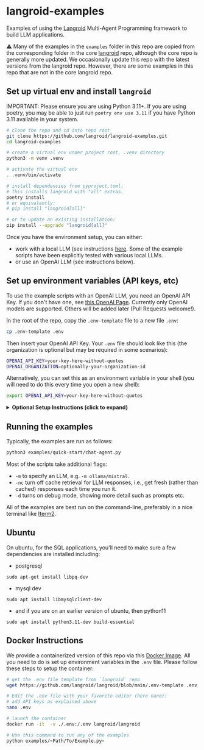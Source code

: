 # langroid-examples


Examples of using the [Langroid](https://github.com/langroid/langroid) Multi-Agent 
Programming framework to build LLM applications.

:warning: Many of the examples in the `examples` folder in this repo are copied
from the corresponding folder in the core [langroid](https://github.com/langroid/langroid) repo, although the core repo is  generally more updated.
We occasionally update this repo with the latest versions from the langroid repo.
However, there are some examples in this repo that are not in the core langroid repo.

## Set up virtual env and install `langroid`

IMPORTANT: Please ensure you are using Python 3.11+. If you are using poetry,
you may be able to just run `poetry env use 3.11` if you have Python 3.11 available in your system.


```bash
# clone the repo and cd into repo root
git clone https://github.com/langroid/langroid-examples.git
cd langroid-examples

# create a virtual env under project root, .venv directory
python3 -m venv .venv

# activate the virtual env
. .venv/bin/activate

# install dependencies from pyproject.toml:
# This installs langroid with "all" extras.
poetry install 
# or equivalently:
# pip install "langroid[all]"

# or to update an existing installation:
pip install --upgrade "langroid[all]"
```

Once you have the environment setup, you can either:
- work with a local LLM (see instructions [here](https://langroid.github.io/langroid/tutorials/local-llm-setup/).
  Some of the example scripts have been explicitly tested with various local LLMs.
- or use an OpenAI LLM (see instructions below).


## Set up environment variables (API keys, etc)

To use the example scripts with an OpenAI LLM, you need an OpenAI API Key.
If you don't have one, see [this OpenAI Page](https://help.openai.com/en/collections/3675940-getting-started-with-openai-api).
Currently only OpenAI models are supported. Others will be added later
(Pull Requests welcome!).

In the root of the repo, copy the `.env-template` file to a new file `.env`:
```bash
cp .env-template .env
```
Then insert your OpenAI API Key.
Your `.env` file should look like this (the organization is optional but may be
required in some scenarios):
```bash
OPENAI_API_KEY=your-key-here-without-quotes
OPENAI_ORGANIZATION=optionally-your-organization-id
````

Alternatively, you can set this as an environment variable in your shell
(you will need to do this every time you open a new shell):
```bash
export OPENAI_API_KEY=your-key-here-without-quotes
```

<details>
<summary><b>Optional Setup Instructions (click to expand) </b></summary>

- **Qdrant** Vector Store API Key, URL. This is only required if you want to use Qdrant cloud.
  You can sign up for a free 1GB account at [Qdrant cloud](https://cloud.qdrant.io).
  If you skip setting up these, Langroid will use Qdrant in local-storage mode.
  Alternatively [Chroma](https://docs.trychroma.com/) is also currently supported.
  We use the local-storage version of Chroma, so there is no need for an API key.
  Langroid uses Qdrant by default.
- **Redis** Password, host, port: This is optional, and only needed to cache LLM API responses
  using Redis Cloud. Redis [offers](https://redis.com/try-free/) a free 30MB Redis account
  which is more than sufficient to try out Langroid and even beyond.
  If you don't set up these, Langroid will use a pure-python
  Redis in-memory cache via the [Fakeredis](https://fakeredis.readthedocs.io/en/latest/) library.
- **Momento** Serverless Caching of LLM API responses (as an alternative to Redis).
  To use Momento instead of Redis:
  - enter your Momento Token in the `.env` file, as the value of `MOMENTO_AUTH_TOKEN` (see example file below),
  - in the `.env` file set `CACHE_TYPE=momento` (instead of `CACHE_TYPE=redis` which is the default).
- **GitHub** Personal Access Token (required for apps that need to analyze git
  repos; token-based API calls are less rate-limited). See this
  [GitHub page](https://docs.github.com/en/authentication/keeping-your-account-and-data-secure/managing-your-personal-access-tokens).
- **Google Custom Search API Credentials:** Only needed to enable an Agent to use the `GoogleSearchTool`.
  To use Google Search as an LLM Tool/Plugin/function-call,
  you'll need to set up
  [a Google API key](https://developers.google.com/custom-search/v1/introduction#identify_your_application_to_google_with_api_key),
  then [setup a Google Custom Search Engine (CSE) and get the CSE ID](https://developers.google.com/custom-search/docs/tutorial/creatingcse).
  (Documentation for these can be challenging, we suggest asking GPT4 for a step-by-step guide.)
  After obtaining these credentials, store them as values of
  `GOOGLE_API_KEY` and `GOOGLE_CSE_ID` in your `.env` file.
  Full documentation on using this (and other such "stateless" tools) is coming soon, but
  in the meantime take a peek at the test
  [`tests/main/test_google_search_tool.py`](tests/main/test_google_search_tool.py) to see how to use it.


If you add all of these optional variables, your `.env` file should look like this:
```bash
OPENAI_API_KEY=your-key-here-without-quotes
GITHUB_ACCESS_TOKEN=your-personal-access-token-no-quotes
CACHE_TYPE=redis # or momento
REDIS_PASSWORD=your-redis-password-no-quotes
REDIS_HOST=your-redis-hostname-no-quotes
REDIS_PORT=your-redis-port-no-quotes
MOMENTO_AUTH_TOKEN=your-momento-token-no-quotes # instead of REDIS* variables
QDRANT_API_KEY=your-key
QDRANT_API_URL=https://your.url.here:6333 # note port number must be included
GOOGLE_API_KEY=your-key
GOOGLE_CSE_ID=your-cse-id
```
</details>

## Running the examples

Typically, the examples are run as follows:

```bash
python3 examples/quick-start/chat-agent.py
```
Most of the scripts take additional flags:

- `-m` to specify an LLM, e.g. `-m ollama/mistral`.
- `-nc` turn off cache retrieval for LLM responses, 
    i.e., get fresh (rather than cached) responses each time you run it.
- `-d` turns on debug mode, showing more detail such as prompts etc.

All of the examples are best run on the command-line, preferably in a nice
terminal like [Iterm2](https://iterm2.com/).


## Ubuntu
On ubuntu, for the SQL applications, you'll need to make sure a few dependencies are installed including:

- postgresql
```
sudo apt-get install libpq-dev
```
- mysql dev
```
sudo apt install libmysqlclient-dev
```
- and if you are on an earlier version of ubuntu, then python11
```
sudo apt install python3.11-dev build-essential
```

## Docker Instructions

We provide a containerized version of this repo via this [Docker Image](https://hub.docker.com/r/langroid/langroid).
All you need to do is set up environment variables in the `.env` file.
Please follow these steps to setup the container:

```bash
# get the .env file template from `langroid` repo
wget https://github.com/langroid/langroid/blob/main/.env-template .env

# Edit the .env file with your favorite editor (here nano):
# add API keys as explained above
nano .env

# launch the container
docker run -it  -v ./.env:/.env langroid/langroid

# Use this command to run any of the examples
python examples/<Path/To/Example.py> 
``` 
</details>
